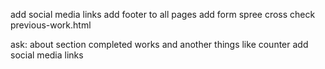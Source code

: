 add social media links
add footer to all pages
add form spree
cross check previous-work.html




ask:
    about section completed works and another things like counter
    add social media links